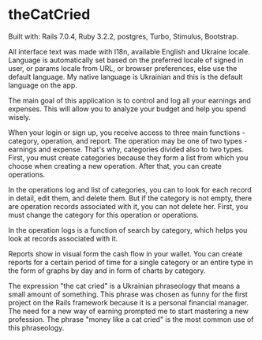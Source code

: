# theCatCried

Built with: Rails 7.0.4, Ruby 3.2.2, postgres, Turbo, Stimulus, Bootstrap.

All interface text was made with I18n, available English and Ukraine locale. Language is automatically set based on the preferred locale of signed in user, or params locale from URL, or browser preferences, else use the default language. My native language is Ukrainian and this is the default language on the app.

The main goal of this application is to control and log all your earnings and expenses. This will allow you to analyze your budget and help you spend wisely.

When your login or sign up, you receive access to three main functions - category, operation, and report. The operation may be one of two types - earnings and expense. That's why, categories divided also to two types. First, you must create categories because they form a list from which you choose when creating a new operation. After that, you can create operations.

In the operations log and list of categories, you can to look for each record in detail, edit them, and delete them. But if the category is not empty, there are operation records associated with it, you can not delete her. First, you must change the category for this operation or operations.

In the operation logs is a function of search by category, which helps you look at records associated with it.

Reports show in visual form the cash flow in your wallet. You can create reports for a certain period of time for a single category or an entire type in the form of graphs by day and in form of charts by category.

The expression "the cat cried" is a Ukrainian phraseology that means a small amount of something. This phrase was chosen as funny for the first project on the Rails framework because it is a personal financial manager. The need for a new way of earning prompted me to start mastering a new profession. The phrase "money like a cat cried" is the most common use of this phraseology.